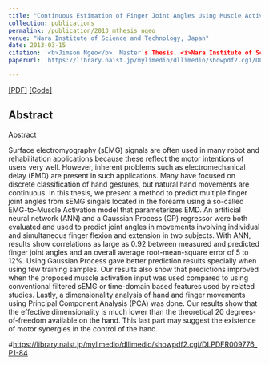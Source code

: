 ```yaml
---
title: "Continuous Estimation of Finger Joint Angles Using Muscle Activation Inputs from Surface EMG Signals"
collection: publications
permalink: /publication/2013_mthesis_ngeo
venue: "Nara Institute of Science and Technology, Japan"
date: 2013-03-15
citation: '<b>Jimson Ngeo</b>. Master's Thesis. <i>Nara Institute of Science and Technology</i>.'
paperurl: 'https://library.naist.jp/mylimedio/dllimedio/showpdf2.cgi/DLPDFR009776_P1-84'

---  
```

[[PDF]](http://jngeo.github.io/files/mthesis_jngeo.pdf) [[Code]]()

## Abstract
Abstract

Surface electromyography (sEMG) signals are often used in many robot and rehabilitation applications because these reflect the motor intentions of users very well. However, inherent problems such as electromechanical delay (EMD) are present in such applications. Many have focused on discrete classification of hand gestures, but natural hand movements are continuous. In this thesis, we present a method to predict multiple finger joint angles from sEMG singals located in the forearm using a so-called EMG-to-Muscle Activation model that parameterizes EMD. An artificial neural network (ANN) and a Gaussian Process (GP) regressor were both evaluated and used to predict joint angles in movements involving individual and simultaneous finger flexion and extension in two subjects. With ANN, results show correlations as large as 0.92 between measured and predicted finger joint angles and an overall average root-mean-square error of 5 to 12%. Using Gaussian Process gave better prediction results specially when using few training samples. Our results also show that predictions improved when the proposed muscle activation input was used compared to using conventional filtered sEMG or time-domain based features used by related studies. Lastly, a dimensionality analysis of hand and finger movements using Principal Component Analysis (PCA) was done. Our results show that the effective dimensionality is much lower than the theoretical 20 degrees-of-freedom available on the hand. This last part may suggest the existence of motor synergies in the control of the hand.

#https://library.naist.jp/mylimedio/dllimedio/showpdf2.cgi/DLPDFR009776_P1-84
